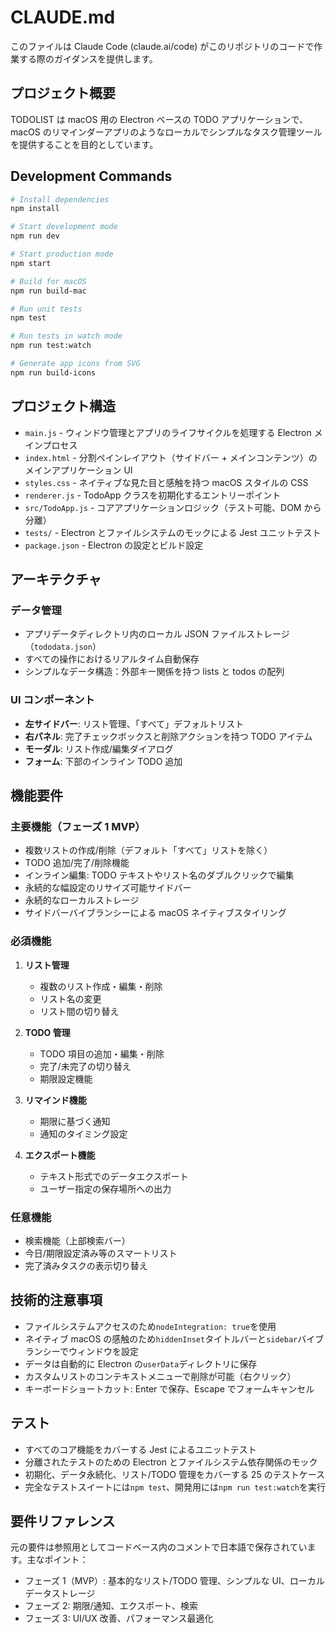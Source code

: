 # CLAUDE.md

このファイルは Claude Code (claude.ai/code) がこのリポジトリのコードで作業する際のガイダンスを提供します。

## プロジェクト概要

TODOLIST は macOS 用の Electron ベースの TODO アプリケーションで、macOS のリマインダーアプリのようなローカルでシンプルなタスク管理ツールを提供することを目的としています。

## Development Commands

```bash
# Install dependencies
npm install

# Start development mode
npm run dev

# Start production mode
npm start

# Build for macOS
npm run build-mac

# Run unit tests
npm test

# Run tests in watch mode
npm run test:watch

# Generate app icons from SVG
npm run build-icons
```

## プロジェクト構造

- `main.js` - ウィンドウ管理とアプリのライフサイクルを処理する Electron メインプロセス
- `index.html` - 分割ペインレイアウト（サイドバー + メインコンテンツ）のメインアプリケーション UI
- `styles.css` - ネイティブな見た目と感触を持つ macOS スタイルの CSS
- `renderer.js` - TodoApp クラスを初期化するエントリーポイント
- `src/TodoApp.js` - コアアプリケーションロジック（テスト可能、DOM から分離）
- `tests/` - Electron とファイルシステムのモックによる Jest ユニットテスト
- `package.json` - Electron の設定とビルド設定

## アーキテクチャ

### データ管理

- アプリデータディレクトリ内のローカル JSON ファイルストレージ（`tododata.json`）
- すべての操作におけるリアルタイム自動保存
- シンプルなデータ構造：外部キー関係を持つ lists と todos の配列

### UI コンポーネント

- **左サイドバー**: リスト管理、「すべて」デフォルトリスト
- **右パネル**: 完了チェックボックスと削除アクションを持つ TODO アイテム
- **モーダル**: リスト作成/編集ダイアログ
- **フォーム**: 下部のインライン TODO 追加

## 機能要件

### 主要機能（フェーズ 1 MVP）

- 複数リストの作成/削除（デフォルト「すべて」リストを除く）
- TODO 追加/完了/削除機能
- インライン編集: TODO テキストやリスト名のダブルクリックで編集
- 永続的な幅設定のリサイズ可能サイドバー
- 永続的なローカルストレージ
- サイドバーバイブランシーによる macOS ネイティブスタイリング

### 必須機能

1. **リスト管理**

   - 複数のリスト作成・編集・削除
   - リスト名の変更
   - リスト間の切り替え

2. **TODO 管理**

   - TODO 項目の追加・編集・削除
   - 完了/未完了の切り替え
   - 期限設定機能

3. **リマインド機能**

   - 期限に基づく通知
   - 通知のタイミング設定

4. **エクスポート機能**
   - テキスト形式でのデータエクスポート
   - ユーザー指定の保存場所への出力

### 任意機能

- 検索機能（上部検索バー）
- 今日/期限設定済み等のスマートリスト
- 完了済みタスクの表示切り替え

## 技術的注意事項

- ファイルシステムアクセスのため`nodeIntegration: true`を使用
- ネイティブ macOS の感触のため`hiddenInset`タイトルバーと`sidebar`バイブランシーでウィンドウを設定
- データは自動的に Electron の`userData`ディレクトリに保存
- カスタムリストのコンテキストメニューで削除が可能（右クリック）
- キーボードショートカット: Enter で保存、Escape でフォームキャンセル

## テスト

- すべてのコア機能をカバーする Jest によるユニットテスト
- 分離されたテストのための Electron とファイルシステム依存関係のモック
- 初期化、データ永続化、リスト/TODO 管理をカバーする 25 のテストケース
- 完全なテストスイートには`npm test`、開発用には`npm run test:watch`を実行

## 要件リファレンス

元の要件は参照用としてコードベース内のコメントで日本語で保存されています。主なポイント：

- フェーズ 1（MVP）: 基本的なリスト/TODO 管理、シンプルな UI、ローカルデータストレージ
- フェーズ 2: 期限/通知、エクスポート、検索
- フェーズ 3: UI/UX 改善、パフォーマンス最適化
